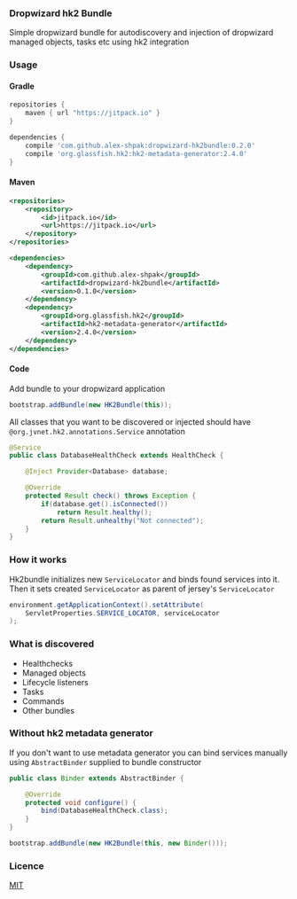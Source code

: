 ### Dropwizard hk2 Bundle
Simple dropwizard bundle for autodiscovery and injection of dropwizard managed objects, tasks etc using hk2 integration

### Usage
#### Gradle
```groovy
repositories {
    maven { url "https://jitpack.io" }
}
```
```groovy
dependencies {
    compile 'com.github.alex-shpak:dropwizard-hk2bundle:0.2.0'
    compile 'org.glassfish.hk2:hk2-metadata-generator:2.4.0'
}
```

#### Maven
```xml
<repositories>
    <repository>
        <id>jitpack.io</id>
        <url>https://jitpack.io</url>
    </repository>
</repositories>
```
```xml
<dependencies>
    <dependency>
        <groupId>com.github.alex-shpak</groupId>
        <artifactId>dropwizard-hk2bundle</artifactId>
        <version>0.1.0</version>
    </dependency>
    <dependency>
        <groupId>org.glassfish.hk2</groupId>
        <artifactId>hk2-metadata-generator</artifactId>
        <version>2.4.0</version>
    </dependency>
</dependencies>
```
#### Code
Add bundle to your dropwizard application
```java
bootstrap.addBundle(new HK2Bundle(this));
```
All classes that you want to be discovered or injected should have `@org.jvnet.hk2.annotations.Service` annotation

```java
@Service
public class DatabaseHealthCheck extends HealthCheck {

    @Inject Provider<Database> database;

    @Override
    protected Result check() throws Exception {
        if(database.get().isConnected())
            return Result.healthy();
        return Result.unhealthy("Not connected");
    }
}
```

### How it works
Hk2bundle initializes new `ServiceLocator` and binds found services into it.
Then it sets created `ServiceLocator` as parent of jersey's `ServiceLocator`
```java
environment.getApplicationContext().setAttribute(
    ServletProperties.SERVICE_LOCATOR, serviceLocator
);
```

### What is discovered
 - Healthchecks
 - Managed objects
 - Lifecycle listeners
 - Tasks
 - Commands
 - Other bundles

### Without hk2 metadata generator
If you don't want to use metadata generator you can bind services manually using `AbstractBinder` supplied to bundle constructor

```java
public class Binder extends AbstractBinder {

    @Override
    protected void configure() {
        bind(DatabaseHealthCheck.class);
    }
}
```
```java
bootstrap.addBundle(new HK2Bundle(this, new Binder()));
```

### Licence
[MIT](LICENCE)